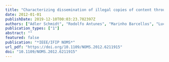 ```yaml
---
title: "Characterizing dissemination of illegal copies of content through monitoring of BitTorrent networks"
date: 2012-01-01
publishDate: 2019-12-10T00:03:23.702397Z
authors: ["Adler Schmidt", "Rodolfo Antunes", "Marinho Barcellos", "Luciano P Gaspary"]
publication_types: ["1"]
abstract: ""
featured: false
publication: "*IEEE/IFIP NOMS*"
url_pdf: "https://doi.org/10.1109/NOMS.2012.6211915"
doi: "10.1109/NOMS.2012.6211915"
---
```


